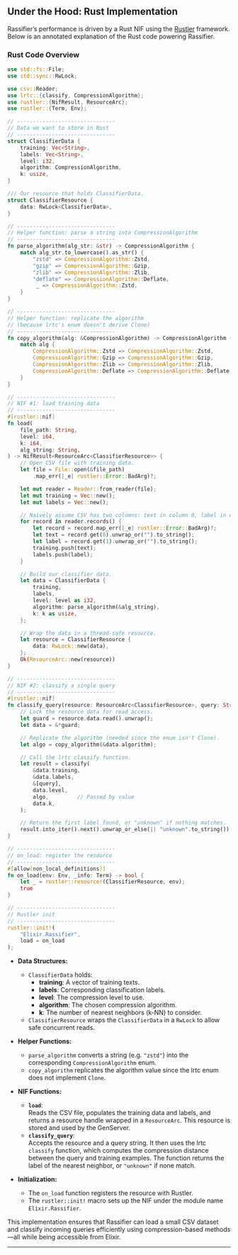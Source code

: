 ## Under the Hood: Rust Implementation

Rassifier’s performance is driven by a Rust NIF using the [Rustler](https://github.com/rusterlium/rustler) framework. Below is an annotated explanation of the Rust code powering Rassifier.

### Rust Code Overview

```rust
use std::fs::File;
use std::sync::RwLock;

use csv::Reader;
use lrtc::{classify, CompressionAlgorithm};
use rustler::{NifResult, ResourceArc};
use rustler::{Term, Env};

// -------------------------------
// Data we want to store in Rust
// -------------------------------
struct ClassifierData {
    training: Vec<String>,
    labels: Vec<String>,
    level: i32,
    algorithm: CompressionAlgorithm,
    k: usize,
}

/// Our resource that holds ClassifierData.
struct ClassifierResource {
    data: RwLock<ClassifierData>,
}

// -------------------------------
// Helper function: parse a string into CompressionAlgorithm
// -------------------------------
fn parse_algorithm(alg_str: &str) -> CompressionAlgorithm {
    match alg_str.to_lowercase().as_str() {
        "zstd" => CompressionAlgorithm::Zstd,
        "gzip" => CompressionAlgorithm::Gzip,
        "zlib" => CompressionAlgorithm::Zlib,
        "deflate" => CompressionAlgorithm::Deflate,
         _ => CompressionAlgorithm::Zstd,
    }
}

// -------------------------------
// Helper function: replicate the algorithm
// (because lrtc's enum doesn't derive Clone)
// -------------------------------
fn copy_algorithm(alg: &CompressionAlgorithm) -> CompressionAlgorithm {
    match alg {
        CompressionAlgorithm::Zstd => CompressionAlgorithm::Zstd,
        CompressionAlgorithm::Gzip => CompressionAlgorithm::Gzip,
        CompressionAlgorithm::Zlib => CompressionAlgorithm::Zlib,
        CompressionAlgorithm::Deflate => CompressionAlgorithm::Deflate,
    }
}

// -------------------------------
// NIF #1: load training data
// -------------------------------
#[rustler::nif]
fn load(
    file_path: String,
    level: i64,
    k: i64,
    alg_string: String,
) -> NifResult<ResourceArc<ClassifierResource>> {
    // Open CSV file with training data.
    let file = File::open(&file_path)
        .map_err(|_e| rustler::Error::BadArg)?;

    let mut reader = Reader::from_reader(file);
    let mut training = Vec::new();
    let mut labels = Vec::new();

    // Naively assume CSV has two columns: text in column 0, label in column 1.
    for record in reader.records() {
        let record = record.map_err(|_e| rustler::Error::BadArg)?;
        let text = record.get(0).unwrap_or("").to_string();
        let label = record.get(1).unwrap_or("").to_string();
        training.push(text);
        labels.push(label);
    }

    // Build our classifier data.
    let data = ClassifierData {
        training,
        labels,
        level: level as i32,
        algorithm: parse_algorithm(&alg_string),
        k: k as usize,
    };

    // Wrap the data in a thread-safe resource.
    let resource = ClassifierResource {
        data: RwLock::new(data),
    };
    Ok(ResourceArc::new(resource))
}

// -------------------------------
// NIF #2: classify a single query
// -------------------------------
#[rustler::nif]
fn classify_query(resource: ResourceArc<ClassifierResource>, query: String) -> String {
    // Lock the resource data for read access.
    let guard = resource.data.read().unwrap();
    let data = &*guard;

    // Replicate the algorithm (needed since the enum isn't Clone).
    let algo = copy_algorithm(&data.algorithm);

    // Call the lrtc classify function.
    let result = classify(
        &data.training,
        &data.labels,
        &[query],
        data.level,
        algo,         // Passed by value
        data.k,
    );

    // Return the first label found, or "unknown" if nothing matches.
    result.into_iter().next().unwrap_or_else(|| "unknown".to_string())
}

// -------------------------------
// on_load: register the resource
// -------------------------------
#[allow(non_local_definitions)]
fn on_load(env: Env, _info: Term) -> bool {
    let _ = rustler::resource!(ClassifierResource, env);
    true
}

// -------------------------------
// Rustler init
// -------------------------------
rustler::init!(
    "Elixir.Rassifier",
    load = on_load
);
```

- **Data Structures:**  
  - `ClassifierData` holds:
    - **training**: A vector of training texts.
    - **labels**: Corresponding classification labels.
    - **level**: The compression level to use.
    - **algorithm**: The chosen compression algorithm.
    - **k**: The number of nearest neighbors (k-NN) to consider.
  - `ClassifierResource` wraps the `ClassifierData` in a `RwLock` to allow safe concurrent reads.

- **Helper Functions:**
  - `parse_algorithm` converts a string (e.g. `"zstd"`) into the corresponding `CompressionAlgorithm` enum.
  - `copy_algorithm` replicates the algorithm value since the lrtc enum does not implement `Clone`.

- **NIF Functions:**
  - **`load`**:  
    Reads the CSV file, populates the training data and labels, and returns a resource handle wrapped in a `ResourceArc`. This resource is stored and used by the GenServer.
  - **`classify_query`**:  
    Accepts the resource and a query string. It then uses the lrtc `classify` function, which computes the compression distance between the query and training examples. The function returns the label of the nearest neighbor, or `"unknown"` if none match.

- **Initialization:**
  - The `on_load` function registers the resource with Rustler.
  - The `rustler::init!` macro sets up the NIF under the module name `Elixir.Rassifier`.

This implementation ensures that Rassifier can load a small CSV dataset and classify incoming queries efficiently using compression-based methods—all while being accessible from Elixir.

---
